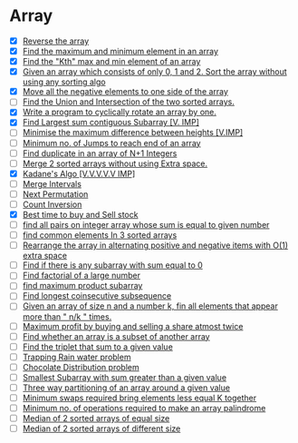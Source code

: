# Array

- [x] [Reverse the array](https://www.geeksforgeeks.org/write-a-program-to-reverse-an-array-or-string/)
- [x] [Find the maximum and minimum element in an array](https://www.geeksforgeeks.org/maximum-and-minimum-in-an-array/)
- [x] [Find the "Kth" max and min element of an array](https://practice.geeksforgeeks.org/problems/kth-smallest-element/0)
- [x] [Given an array which consists of only 0, 1 and 2. Sort the array without using any sorting algo](https://practice.geeksforgeeks.org/problems/sort-an-array-of-0s-1s-and-2s/0)
- [x] [Move all the negative elements to one side of the array](https://www.geeksforgeeks.org/move-negative-numbers-beginning-positive-end-constant-extra-space/)
- [ ] [Find the Union and Intersection of the two sorted arrays.](https://practice.geeksforgeeks.org/problems/union-of-two-arrays/0)
- [x] [Write a program to cyclically rotate an array by one.](https://practice.geeksforgeeks.org/problems/cyclically-rotate-an-array-by-one/0)                                                                          
- [x] [Find Largest sum contiguous Subarray \[V. IMP\]](https://practice.geeksforgeeks.org/problems/kadanes-algorithm/0)                                                                                                
- [ ] [Minimise the maximum difference between heights \[V.IMP\]](https://practice.geeksforgeeks.org/problems/minimize-the-heights3351/1)                                                                               
- [ ] [Minimum no. of Jumps to reach end of an array](https://practice.geeksforgeeks.org/problems/minimum-number-of-jumps/0)                                                                                            
- [ ] [Find duplicate in an array of N+1 Integers](https://leetcode.com/problems/find-the-duplicate-number/)                                                                                                            
- [ ] [Merge 2 sorted arrays without using Extra space.](https://practice.geeksforgeeks.org/problems/merge-two-sorted-arrays5135/1)                                                                                     
- [x] [Kadane's Algo \[V.V.V.V.V IMP\]](https://practice.geeksforgeeks.org/problems/kadanes-algorithm/0)                                                                                                                
- [ ] [Merge Intervals](https://leetcode.com/problems/merge-intervals/)                                                                                                                                                 
- [ ] [Next Permutation](https://leetcode.com/problems/next-permutation/)                                                                                                                                               
- [ ] [Count Inversion](https://practice.geeksforgeeks.org/problems/inversion-of-array/0)                                                                                                                               
- [x] [Best time to buy and Sell stock](https://leetcode.com/problems/best-time-to-buy-and-sell-stock/)                                                                                                                 
- [ ] [find all pairs on integer array whose sum is equal to given number](https://practice.geeksforgeeks.org/problems/count-pairs-with-given-sum5022/1)                                                                
- [ ] [find common elements In 3 sorted arrays](https://practice.geeksforgeeks.org/problems/common-elements1132/1)                                                                                                      
- [ ] [Rearrange the array in alternating positive and negative items with O(1) extra space](https://www.geeksforgeeks.org/rearrange-array-alternating-positive-negative-items-o1-extra-space/)                         
- [ ] [Find if there is any subarray with sum equal to 0](https://practice.geeksforgeeks.org/problems/subarray-with-0-sum/0)                                                                                            
- [ ] [Find factorial of a large number](https://practice.geeksforgeeks.org/problems/factorials-of-large-numbers/0)                                                                                                     
- [ ] [find maximum product subarray](https://practice.geeksforgeeks.org/problems/maximum-product-subarray3604/1)                                                                                                       
- [ ] [Find longest coinsecutive subsequence](https://practice.geeksforgeeks.org/problems/longest-consecutive-subsequence/0)                                                                                            
- [ ] [Given an array of size n and a number k, fin all elements that appear more than " n/k " times.](https://www.geeksforgeeks.org/given-an-array-of-of-size-n-finds-all-the-elements-that-appear-more-than-nk-times/)
- [ ] [Maximum profit by buying and selling a share atmost twice](https://www.geeksforgeeks.org/maximum-profit-by-buying-and-selling-a-share-at-most-twice/)                                                            
- [ ] [Find whether an array is a subset of another array](https://practice.geeksforgeeks.org/problems/array-subset-of-another-array/0)                                                                                 
- [ ] [Find the triplet that sum to a given value](https://practice.geeksforgeeks.org/problems/triplet-sum-in-array/0)                                                                                                  
- [ ] [Trapping Rain water problem](https://practice.geeksforgeeks.org/problems/trapping-rain-water/0)                                                                                                                  
- [ ] [Chocolate Distribution problem](https://practice.geeksforgeeks.org/problems/chocolate-distribution-problem/0)                                                                                                    
- [ ] [Smallest Subarray with sum greater than a given value](https://practice.geeksforgeeks.org/problems/smallest-subarray-with-sum-greater-than-x/0)                                                                  
- [ ] [Three way partitioning of an array around a given value](https://practice.geeksforgeeks.org/problems/three-way-partitioning/1)                                                                                   
- [ ] [Minimum swaps required bring elements less equal K together](https://practice.geeksforgeeks.org/problems/minimum-swaps-required-to-bring-all-elements-less-than-or-equal-to-k-together/0)                        
- [ ] [Minimum no. of operations required to make an array palindrome](https://practice.geeksforgeeks.org/problems/palindromic-array/0)                                                                                 
- [ ] [Median of 2 sorted arrays of equal size](https://practice.geeksforgeeks.org/problems/find-the-median0527/1)                                                                                                      
- [ ] [Median of 2 sorted arrays of different size](https://www.geeksforgeeks.org/median-of-two-sorted-arrays-of-different-sizes/)                                                                                      